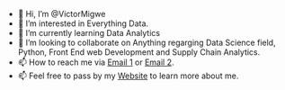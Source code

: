 - 👋 Hi, I’m @VictorMigwe
- 👀 I’m interested in Everything Data.
- 🌱 I’m currently learning Data Analytics
- 💞️ I’m looking to collaborate on Anything regarging Data Science field, Python, Front End web Development and Supply Chain Analytics.
- 📫 How to reach me via [Email 1](info@thoshh.com) or [Email 2](crownspikes@gmail.com).
- 📫 Feel free to pass by my [Website](www.thoshh.com) to learn more about me.

<!---
VictorMigwe/VictorMigwe is a ✨ special ✨ repository because its `README.md` (this file) appears on your GitHub profile.
You can click the Preview link to take a look at your changes.
--->
